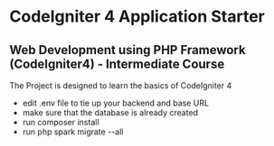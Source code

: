 # CodeIgniter 4 Application Starter

## Web Development using PHP Framework (CodeIgniter4) - Intermediate Course

The Project is designed to learn the basics of CodeIgniter 4

* edit .env file to tie up your backend and base URL
* make sure that the database is already created
* run composer install
* run php spark migrate --all